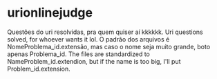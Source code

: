 # urionlinejudge
Questões do uri resolvidas, pra quem quiser aí kkkkkk. Uri questions solved, for whoever wants it lol. O padrão dos arquivos é NomeProblema_id.extensão, mas caso o nome seja muito grande, boto apenas Problema_id. The files are standardized to NameProblem_id.extendion, but if the name is too big, I'll put Problem_id.extension.
